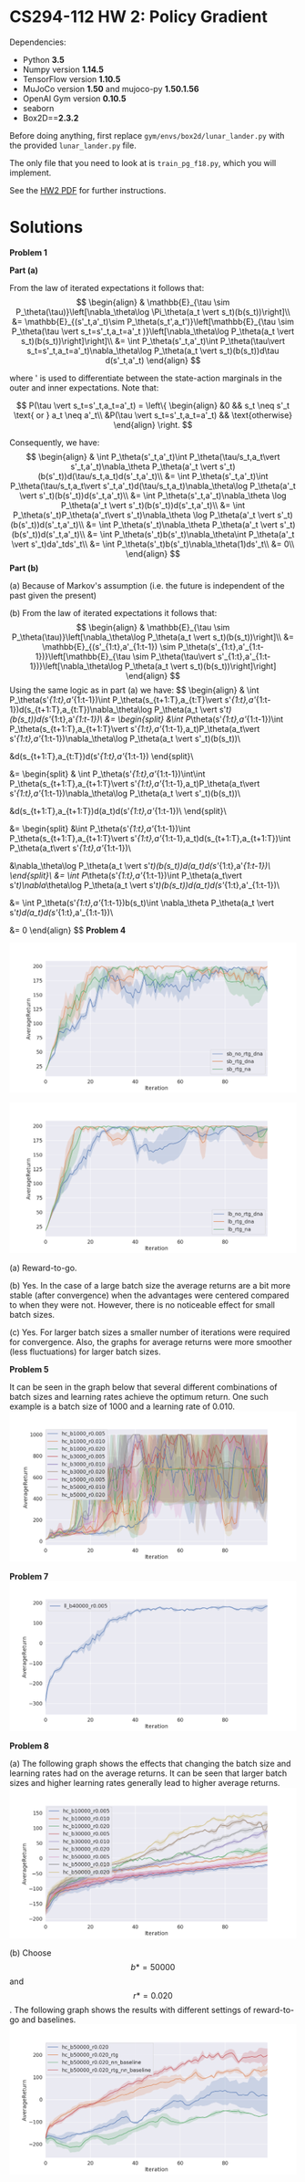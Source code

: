 # CS294-112 HW 2: Policy Gradient

Dependencies:
 * Python **3.5**
 * Numpy version **1.14.5**
 * TensorFlow version **1.10.5**
 * MuJoCo version **1.50** and mujoco-py **1.50.1.56**
 * OpenAI Gym version **0.10.5**
 * seaborn
 * Box2D==**2.3.2**

Before doing anything, first replace `gym/envs/box2d/lunar_lander.py` with the provided `lunar_lander.py` file.

The only file that you need to look at is `train_pg_f18.py`, which you will implement.

See the [HW2 PDF](http://rail.eecs.berkeley.edu/deeprlcourse/static/homeworks/hw2.pdf) for further instructions.

# Solutions

**Problem 1**

**Part (a)**

From the law of iterated expectations it follows that:
$$
\begin{align}
& \mathbb{E}_{\tau \sim P_\theta(\tau)}\left[\nabla_\theta\log \Pi_\theta(a_t \vert s_t)(b(s_t))\right]\\
&= \mathbb{E}_{(s'_t,a'_t)\sim P_\theta(s_t',a_t')}\left[\mathbb{E}_{\tau \sim P_\theta(\tau \vert s_t=s'_t,a_t=a'_t )}\left[\nabla_\theta\log P_\theta(a_t \vert s_t)(b(s_t))\right]\right]\\
&= \int P_\theta(s'_t,a'_t)\int P_\theta(\tau\vert s_t=s'_t,a_t=a'_t)\nabla_\theta\log P_\theta(a_t \vert s_t)(b(s_t))d\tau d(s'_t,a'_t)
\end{align}
$$


where ' is used to differentiate between the state-action marginals in the outer and inner expectations. Note that:

$$
P(\tau \vert s_t=s'_t,a_t=a'_t) = \left\{
\begin{align}
&0 && s_t \neq s'_t \text{ or } a_t \neq a'_t\\
&P(\tau \vert s_t=s'_t,a_t=a'_t) && \text{otherwise}
\end{align}
\right.
$$


Consequently, we have:
$$
\begin{align}
& \int P_\theta(s'_t,a'_t)\int P_\theta(\tau/s_t,a_t\vert s'_t,a'_t)\nabla_\theta P_\theta(a'_t \vert s'_t)(b(s'_t))d(\tau/s_t,a_t)d(s'_t,a'_t)\\
&= \int P_\theta(s'_t,a'_t)\int P_\theta(\tau/s_t,a_t\vert s'_t,a'_t)d(\tau/s_t,a_t)\nabla_\theta\log P_\theta(a'_t \vert s'_t)(b(s'_t))d(s'_t,a'_t)\\
&= \int P_\theta(s'_t,a'_t)\nabla_\theta \log P_\theta(a'_t \vert s'_t)(b(s'_t))d(s'_t,a'_t)\\
&= \int P_\theta(s'_t)P_\theta(a'_t\vert s'_t)\nabla_\theta \log P_\theta(a'_t \vert s'_t)(b(s'_t))d(s'_t,a'_t)\\
&= \int P_\theta(s'_t)\nabla_\theta P_\theta(a'_t \vert s'_t)(b(s'_t))d(s'_t,a'_t)\\
&= \int P_\theta(s'_t)b(s'_t)\nabla_\theta\int P_\theta(a'_t \vert s'_t)da'_tds'_t\\
&= \int P_\theta(s'_t)b(s'_t)\nabla_\theta(1)ds'_t\\
&= 0\\
\end{align}
$$
**Part (b)**

(a) Because of Markov's assumption (i.e. the future is independent of the past given the present)

(b) From the law of iterated expectations it follows that:
$$
\begin{align}
& \mathbb{E}_{\tau \sim P_\theta(\tau)}\left[\nabla_\theta\log P_\theta(a_t \vert s_t)(b(s_t))\right]\\
&= \mathbb{E}_{(s'_{1:t},a'_{1:t-1}) \sim P_\theta(s'_{1:t},a'_{1:t-1})}\left[\mathbb{E}_{\tau \sim P_\theta(\tau\vert s'_{1:t},a'_{1:t-1})}\left[\nabla_\theta\log P_\theta(a_t \vert s_t)(b(s_t))\right]\right]
\end{align}
$$
Using the same logic as in part (a) we have:
$$
\begin{align}
& \int P_\theta(s'_{1:t},a'_{1:t-1})\int P_\theta(s_{t+1:T},a_{t:T}\vert s'_{1:t},a'_{1:t-1})d(s_{t+1:T},a_{t:T})\nabla_\theta\log P_\theta(a_t \vert s'_t)(b(s_t))d(s'_{1:t},a'_{1:t-1})\\
&=
\begin{split}
&\int P_\theta(s'_{1:t},a'_{1:t-1})\int P_\theta(s_{t+1:T},a_{t+1:T}\vert s'_{1:t},a'_{1:t-1},a_t)P_\theta(a_t\vert s'_{1:t},a'_{1:t-1})\nabla_\theta\log P_\theta(a_t \vert s'_t)(b(s_t))\\

&d(s_{t+1:T},a_{t:T})d(s'_{1:t},a'_{1:t-1})
\end{split}\\

&=
\begin{split}
& \int P_\theta(s'_{1:t},a'_{1:t-1})\int\int P_\theta(s_{t+1:T},a_{t+1:T}\vert s'_{1:t},a'_{1:t-1},a_t)P_\theta(a_t\vert s'_{1:t},a'_{1:t-1})\nabla_\theta\log P_\theta(a_t \vert s'_t)(b(s_t))\\

&d(s_{t+1:T},a_{t+1:T})d(a_t)d(s'_{1:t},a'_{1:t-1})\\
\end{split}\\

&= 
\begin{split}
&\int P_\theta(s'_{1:t},a'_{1:t-1})\int P_\theta(s_{t+1:T},a_{t+1:T}\vert s'_{1:t},a'_{1:t-1},a_t)d(s_{t+1:T},a_{t+1:T})\int P_\theta(a_t\vert s'_{1:t},a'_{1:t-1})\\

&\nabla_\theta\log P_\theta(a_t \vert s'_t)(b(s_t))d(a_t)d(s'_{1:t},a'_{1:t-1})\\
\end{split}\\
&= \int P_\theta(s'_{1:t},a'_{1:t-1})\int P_\theta(a_t\vert s'_t)\nabla_\theta\log P_\theta(a_t \vert s'_t)(b(s_t))d(a_t)d(s'_{1:t},a'_{1:t-1})\\

&= \int P_\theta(s'_{1:t},a'_{1:t-1})b(s_t)\int \nabla_\theta P_\theta(a_t \vert s'_t)d(a_t)d(s'_{1:t},a'_{1:t-1})\\

&= 0
\end{align}
$$
**Problem 4**

![p4_sb](plots/a2_p4_sb.png)

![p4_lb](plots/a2_p4_lb.png)

(a) Reward-to-go.

(b) Yes. In the case of a large batch size the average returns are a bit more stable (after convergence) when the advantages were centered compared to when they were not. However, there is no noticeable effect for small batch sizes.

(c) Yes. For larger batch sizes a smaller number of iterations were required for convergence. Also, the graphs for average returns were more smoother (less fluctuations) for larger batch sizes.

**Problem 5**

It can be seen in the graph below that several different combinations of batch sizes and learning rates achieve the optimum return. One such example is a batch size of 1000 and a learning rate of 0.010.![p5](plots/a2_p5.png)

**Problem 7**![p7](plots/a2_p7.png)



**Problem 8**

(a) The following graph shows the effects that changing the batch size and learning rates had on the average returns. It can be seen that larger batch sizes and higher learning rates generally lead to higher average returns.![p8a](plots/a2_p8a.png)  

(b) Choose $$b*=50000$$ and $$r*=0.020$$. The following graph shows the results with different settings of reward-to-go and baselines. ![p8b](plots/a2_p8b.png)
